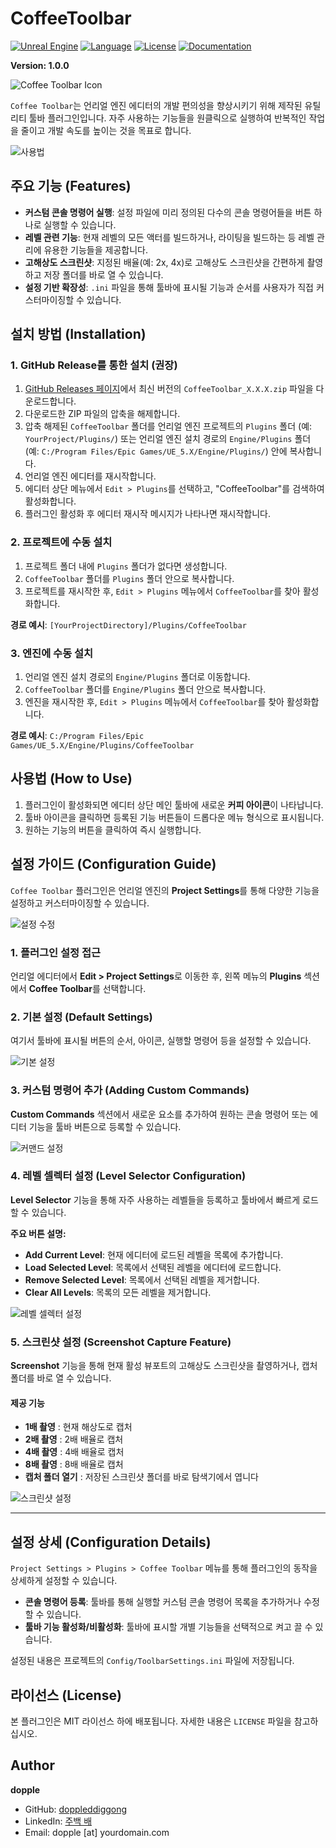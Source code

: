 # CoffeeToolbar

[![Unreal Engine](https://img.shields.io/badge/Unreal%20Engine-5.6.0-blue.svg)](https://www.unrealengine.com/)
[![Language](https://img.shields.io/badge/C%2B%2B-20-blue.svg)](https://isocpp.org/)
[![License](https://img.shields.io/badge/License-MIT-green.svg)](LICENSE)
[![Documentation](https://img.shields.io/badge/Docs-GitHub%20Pages-lightgrey.svg)](https://doppleddiggong.github.io/CoffeeToolbar/)

**Version: 1.0.0**

![Coffee Toolbar Icon](https://github.com/doppleddiggong/CoffeeToolbar/blob/main/Documents/Reference/icon_coffee_cover_type3.png)

`Coffee Toolbar`는 언리얼 엔진 에디터의 개발 편의성을 향상시키기 위해 제작된 유틸리티 툴바 플러그인입니다. 자주 사용하는 기능들을 원클릭으로 실행하여 반복적인 작업을 줄이고 개발 속도를 높이는 것을 목표로 합니다.

![사용법](https://github.com/doppleddiggong/CoffeeToolbar/blob/main/Documents/Reference/use_guide.png?raw=true)

## 주요 기능 (Features)

*   **커스텀 콘솔 명령어 실행**: 설정 파일에 미리 정의된 다수의 콘솔 명령어들을 버튼 하나로 실행할 수 있습니다.
*   **레벨 관련 기능**: 현재 레벨의 모든 액터를 빌드하거나, 라이팅을 빌드하는 등 레벨 관리에 유용한 기능들을 제공합니다.
*   **고해상도 스크린샷**: 지정된 배율(예: 2x, 4x)로 고해상도 스크린샷을 간편하게 촬영하고 저장 폴더를 바로 열 수 있습니다.
*   **설정 기반 확장성**: `.ini` 파일을 통해 툴바에 표시될 기능과 순서를 사용자가 직접 커스터마이징할 수 있습니다.

## 설치 방법 (Installation)

### 1. GitHub Release를 통한 설치 (권장)

1.  [GitHub Releases 페이지](https://github.com/doppleddiggong/CoffeeToolbar/releases)에서 최신 버전의 `CoffeeToolbar_X.X.X.zip` 파일을 다운로드합니다.
2.  다운로드한 ZIP 파일의 압축을 해제합니다.
3.  압축 해제된 `CoffeeToolbar` 폴더를 언리얼 엔진 프로젝트의 `Plugins` 폴더 (예: `YourProject/Plugins/`) 또는 언리얼 엔진 설치 경로의 `Engine/Plugins` 폴더 (예: `C:/Program Files/Epic Games/UE_5.X/Engine/Plugins/`) 안에 복사합니다.
4.  언리얼 엔진 에디터를 재시작합니다.
5.  에디터 상단 메뉴에서 `Edit > Plugins`를 선택하고, "CoffeeToolbar"를 검색하여 활성화합니다.
6.  플러그인 활성화 후 에디터 재시작 메시지가 나타나면 재시작합니다.

### 2. 프로젝트에 수동 설치

1.  프로젝트 폴더 내에 `Plugins` 폴더가 없다면 생성합니다.
2.  `CoffeeToolbar` 폴더를 `Plugins` 폴더 안으로 복사합니다.
3.  프로젝트를 재시작한 후, `Edit > Plugins` 메뉴에서 `CoffeeToolbar`를 찾아 활성화합니다.

**경로 예시**: `[YourProjectDirectory]/Plugins/CoffeeToolbar`

### 3. 엔진에 수동 설치

1.  언리얼 엔진 설치 경로의 `Engine/Plugins` 폴더로 이동합니다.
2.  `CoffeeToolbar` 폴더를 `Engine/Plugins` 폴더 안으로 복사합니다.
3.  엔진을 재시작한 후, `Edit > Plugins` 메뉴에서 `CoffeeToolbar`를 찾아 활성화합니다.

**경로 예시**: `C:/Program Files/Epic Games/UE_5.X/Engine/Plugins/CoffeeToolbar`

## 사용법 (How to Use)

1.  플러그인이 활성화되면 에디터 상단 메인 툴바에 새로운 **커피 아이콘**이 나타납니다.
2.  툴바 아이콘을 클릭하면 등록된 기능 버튼들이 드롭다운 메뉴 형식으로 표시됩니다.
3.  원하는 기능의 버튼을 클릭하여 즉시 실행합니다.

## 설정 가이드 (Configuration Guide)

`Coffee Toolbar` 플러그인은 언리얼 엔진의 **Project Settings**를 통해 다양한 기능을 설정하고 커스터마이징할 수 있습니다.

![설정 수정](https://github.com/doppleddiggong/CoffeeToolbar/blob/main/Documents/Reference/modify_guide.png?raw=true)

### 1. 플러그인 설정 접근

언리얼 에디터에서 **Edit > Project Settings**로 이동한 후, 왼쪽 메뉴의 **Plugins** 섹션에서 **Coffee Toolbar**를 선택합니다.

### 2. 기본 설정 (Default Settings)

여기서 툴바에 표시될 버튼의 순서, 아이콘, 실행할 명령어 등을 설정할 수 있습니다.

![기본 설정](https://github.com/doppleddiggong/CoffeeToolbar/blob/main/Documents/Reference/guide_defaultSetting.png?raw=true)

### 3. 커스텀 명령어 추가 (Adding Custom Commands)

**Custom Commands** 섹션에서 새로운 요소를 추가하여 원하는 콘솔 명령어 또는 에디터 기능을 툴바 버튼으로 등록할 수 있습니다.

![커맨드 설정](https://github.com/doppleddiggong/CoffeeToolbar/blob/main/Documents/Reference/guide_command.png?raw=true)

### 4. 레벨 셀렉터 설정 (Level Selector Configuration)

**Level Selector** 기능을 통해 자주 사용하는 레벨들을 등록하고 툴바에서 빠르게 로드할 수 있습니다.


**주요 버튼 설명:**

*   **Add Current Level**: 현재 에디터에 로드된 레벨을 목록에 추가합니다.
*   **Load Selected Level**: 목록에서 선택된 레벨을 에디터에 로드합니다.
*   **Remove Selected Level**: 목록에서 선택된 레벨을 제거합니다.
*   **Clear All Levels**: 목록의 모든 레벨을 제거합니다.

![레벨 셀렉터 설정](https://github.com/doppleddiggong/CoffeeToolbar/blob/main/Documents/Reference/guide_levelselector.png?raw=true)

### 5. 스크린샷 설정 (Screenshot Capture Feature)

**Screenshot** 기능을 통해 현재 활성 뷰포트의 고해상도 스크린샷을 촬영하거나, 캡처 폴더를 바로 열 수 있습니다.

#### 제공 기능
- **1배 촬영** : 현재 해상도로 캡처
- **2배 촬영** : 2배 배율로 캡처
- **4배 촬영** : 4배 배율로 캡처
- **8배 촬영** : 8배 배율로 캡처
- **캡처 폴더 열기** : 저장된 스크린샷 폴더를 바로 탐색기에서 엽니다

![스크린샷 설정](https://github.com/doppleddiggong/CoffeeToolbar/blob/main/Documents/Reference/guide_screenshot.png?raw=true)

---

## 설정 상세 (Configuration Details)

`Project Settings > Plugins > Coffee Toolbar` 메뉴를 통해 플러그인의 동작을 상세하게 설정할 수 있습니다.

*   **콘솔 명령어 등록**: 툴바를 통해 실행할 커스텀 콘솔 명령어 목록을 추가하거나 수정할 수 있습니다.
*   **툴바 기능 활성화/비활성화**: 툴바에 표시할 개별 기능들을 선택적으로 켜고 끌 수 있습니다.

설정된 내용은 프로젝트의 `Config/ToolbarSettings.ini` 파일에 저장됩니다.


## 라이선스 (License)

본 플러그인은 MIT 라이선스 하에 배포됩니다. 자세한 내용은 `LICENSE` 파일을 참고하십시오.

## Author

**dopple**

- GitHub: [doppleddiggong](https://github.com/doppleddiggong)  
- LinkedIn: [주백 배](https://www.linkedin.com/in/주백-배-4a814527b/)  
- Email: dopple [at] yourdomain.com  
